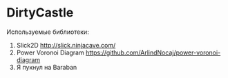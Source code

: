 # DirtyCastle
Используемые библиотеки:
1. Slick2D
http://slick.ninjacave.com/
2. Power Voronoi Diagram
https://github.com/ArlindNocaj/power-voronoi-diagram
3. Я пукнул на Baraban

